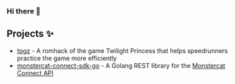### Hi there 👋

## Projects ✨

- [tpgz](https://github.com/hallcristobal/tpgz) - A romhack of the game Twilight Princess that helps speedrunners practice the game more efficiently
- [monstercat-connect-sdk-go](https://github.com/Pheenoh/monstercat-connect-sdk-go) - A Golang REST library for the [Monstercat Connect API](https://github.com/z3ntu/MonstercatConnectAPI/blob/master/api.md)
